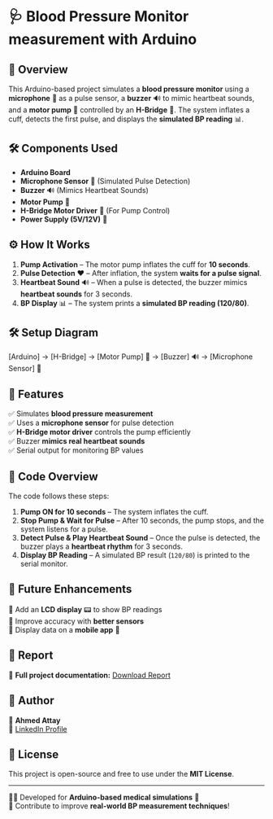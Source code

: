 # 🩺 Blood Pressure Monitor measurement with Arduino

## 🚀 Overview  
This Arduino-based project simulates a **blood pressure monitor** using a **microphone** 🎤 as a pulse sensor, a **buzzer** 🔊 to mimic heartbeat sounds, and a **motor pump** 💨 controlled by an **H-Bridge** 🔁. The system inflates a cuff, detects the first pulse, and displays the **simulated BP reading** 📊.

## 🛠️ Components Used  
- **Arduino Board**  
- **Microphone Sensor** 🎤 (Simulated Pulse Detection)  
- **Buzzer** 🔊 (Mimics Heartbeat Sounds)  
- **Motor Pump** 💨  
- **H-Bridge Motor Driver** 🔁 (For Pump Control)  
- **Power Supply (5V/12V)** 🔋  

## ⚙️ How It Works  
1. **Pump Activation** – The motor pump inflates the cuff for **10 seconds**.  
2. **Pulse Detection** ❤️ – After inflation, the system **waits for a pulse signal**.  
3. **Heartbeat Sound** 🔊 – When a pulse is detected, the buzzer mimics **heartbeat sounds** for 3 seconds.  
4. **BP Display** 📊 – The system prints a **simulated BP reading (120/80)**.  

## 🛠️ Setup Diagram  
[Arduino] → [H-Bridge] → [Motor Pump] 💨
→ [Buzzer] 🔊
→ [Microphone Sensor] 🎤

## 📌 Features  
✅ Simulates **blood pressure measurement**  
✅ Uses a **microphone sensor** for pulse detection  
✅ **H-Bridge motor driver** controls the pump efficiently  
✅ Buzzer **mimics real heartbeat sounds**  
✅ Serial output for monitoring BP values  

## 🔧 Code Overview  
The code follows these steps:  
1. **Pump ON for 10 seconds** – The system inflates the cuff.  
2. **Stop Pump & Wait for Pulse** – After 10 seconds, the pump stops, and the system listens for a pulse.  
3. **Detect Pulse & Play Heartbeat Sound** – Once the pulse is detected, the buzzer plays a **heartbeat rhythm** for 3 seconds.  
4. **Display BP Reading** – A simulated BP result (`120/80`) is printed to the serial monitor.  

## 📌 Future Enhancements  
🔹 Add an **LCD display** 📟 to show BP readings  
🔹 Improve accuracy with **better sensors**  
🔹 Display data on a **mobile app** 📱  
## 📄 Report  
📌 **Full project documentation:** [Download Report](https://drive.google.com/file/d/14sesm3dKH9klgh98Rw6w9Gc2fg4KZ0NS/view?usp=sharing)  

## 👤 Author  
📌 **Ahmed Attay**  
🔗 [LinkedIn Profile](https://www.linkedin.com/in/ahmed-attay-173888252/)  

## 📜 License  
This project is open-source and free to use under the **MIT License**.  

---
👨‍💻 Developed for **Arduino-based medical simulations** 🏥  
🚀 Contribute to improve **real-world BP measurement techniques**!  
